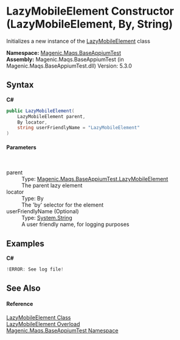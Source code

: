 # LazyMobileElement Constructor (LazyMobileElement, By, String)
 

Initializes a new instance of the <a href="#/MAQS_5/Appium_AUTOGENERATED/LazyMobileElement_Class">LazyMobileElement</a> class

**Namespace:**&nbsp;<a href="#/MAQS_5/Appium_AUTOGENERATED/Magenic-Maqs-BaseAppiumTest_Namespace">Magenic.Maqs.BaseAppiumTest</a><br />**Assembly:**&nbsp;Magenic.Maqs.BaseAppiumTest (in Magenic.Maqs.BaseAppiumTest.dll) Version: 5.3.0

## Syntax

**C#**<br />
``` C#
public LazyMobileElement(
	LazyMobileElement parent,
	By locator,
	string userFriendlyName = "LazyMobileElement"
)
```


#### Parameters
&nbsp;<dl><dt>parent</dt><dd>Type: <a href="#/MAQS_5/Appium_AUTOGENERATED/LazyMobileElement_Class">Magenic.Maqs.BaseAppiumTest.LazyMobileElement</a><br />The parent lazy element</dd><dt>locator</dt><dd>Type: By<br />The 'by' selector for the element</dd><dt>userFriendlyName (Optional)</dt><dd>Type: <a href="http://msdn2.microsoft.com/en-us/library/s1wwdcbf" target="_blank">System.String</a><br />A user friendly name, for logging purposes</dd></dl>

## Examples

**C#**<br />
``` C#
!ERROR: See log file!
```


## See Also


#### Reference
<a href="#/MAQS_5/Appium_AUTOGENERATED/LazyMobileElement_Class">LazyMobileElement Class</a><br /><a href="#/MAQS_5/Appium_AUTOGENERATED/LazyMobileElement_Constructor">LazyMobileElement Overload</a><br /><a href="#/MAQS_5/Appium_AUTOGENERATED/Magenic-Maqs-BaseAppiumTest_Namespace">Magenic.Maqs.BaseAppiumTest Namespace</a><br />